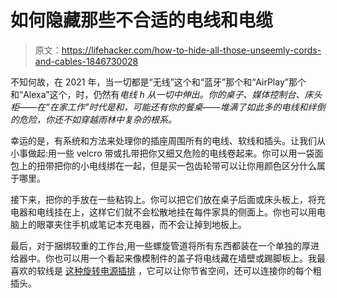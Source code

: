 # 如何隐藏那些不合适的电线和电缆

> 原文：<https://lifehacker.com/how-to-hide-all-those-unseemly-cords-and-cables-1846730028>

不知何故，在 2021 年，当一切都是“无线”这个和“蓝牙”那个和“AirPlay”那个和“Alexa”这个，时，仍然有*电线 h 从一切中伸出。你的桌子、媒体控制台、床头柜——在“在家工作”时代是和，可能还有你的餐桌——堆满了如此多的电线和绊倒的危险，你还不如穿越雨林中复杂的根系。*

幸运的是，有系统和方法来处理你的插座周围所有的电线、软线和插头。让我们从小事做起:用一些 velcro 带或扎带把你又细又危险的电线卷起来。你可以用一袋面包上的扭带把你的小电线绑在一起，但是买一包齿轮带可以让你用颜色区分什么属于哪里。

接下来，把你的手放在一些粘钩上。你可以把它们放在桌子后面或床头板上，将充电器和电线挂在上，这样它们就不会松散地挂在每件家具的侧面上。你也可以用电脑上的眼罩夹住手机或笔记本充电器，而不会让掉到地板上。

最后，对于捆绑较重的工作台,用一些螺旋管道将所有东西都装在一个单独的厚进给器中。你也可以用一个看起来像模制件的盖子将电线藏在墙壁或踢脚板上。我最喜欢的软线是 [这种旋转电源插排](https://www.amazon.com/gp/product/B071DPFG7V/ref=ppx_yo_dt_b_asin_title_o01_s00?asc_campaign=InlineText&asc_refurl=https://lifehacker.com/how-to-hide-all-those-unseemly-cords-and-cables-1846730028&asc_source=&ie=UTF8&psc=1&tag=kinjalifehackerlink-20) ，它可以让你节省空间，还可以连接你的每个粗插头。